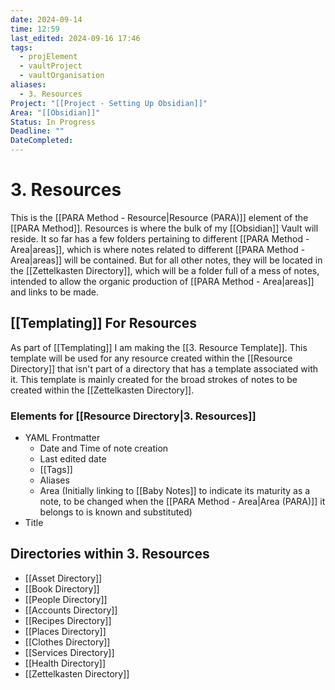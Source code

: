 ```yaml
---
date: 2024-09-14
time: 12:59
last_edited: 2024-09-16 17:46
tags:
  - projElement
  - vaultProject
  - vaultOrganisation
aliases:
  - 3. Resources
Project: "[[Project - Setting Up Obsidian]]"
Area: "[[Obsidian]]"
Status: In Progress
Deadline: ""
DateCompleted:
---
```

# 3. Resources
This is the [[PARA Method - Resource|Resource (PARA)]] element of the [[PARA Method]].
Resources is where the bulk of my [[Obsidian]] Vault will reside. It so far has a few folders pertaining to different [[PARA Method - Area|areas]], which is where notes related to different [[PARA Method - Area|areas]] will be contained. But for all other notes, they will be located in the [[Zettelkasten Directory]], which will be a folder full of a mess of notes, intended to allow the organic production of [[PARA Method - Area|areas]] and links to be made.

## [[Templating]] For Resources
As part of [[Templating]] I am making the [[3. Resource Template]]. This template will be used for any resource created within the [[Resource Directory]] that isn't part of a directory that has a template associated with it. This template is mainly created for the broad strokes of notes to be created within the [[Zettelkasten Directory]].

### Elements for [[Resource Directory|3. Resources]]
- YAML Frontmatter
	- Date and Time of note creation
	- Last edited date
	- [[Tags]]
	- Aliases
	- Area (Initially linking to [[Baby Notes]] to indicate its maturity as a note, to be changed when the [[PARA Method - Area|Area (PARA)]] it belongs to is known and substituted)
- Title

## Directories within 3. Resources
- [[Asset Directory]]
- [[Book Directory]]
- [[People Directory]]
- [[Accounts Directory]]
- [[Recipes Directory]]
- [[Places Directory]]
- [[Clothes Directory]]
- [[Services Directory]]
- [[Health Directory]]
- [[Zettelkasten Directory]]
